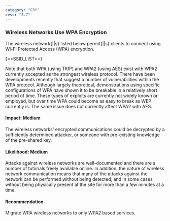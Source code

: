 ```yaml
---
category: "CRY"
cvss: "3.7"
---
```

### Wireless Networks Use WPA Encryption
The wireless network{||s} listed below permit{||s} clients to connect using Wi-Fi Protected Access (WPA) encryption.

{==SSID_LIST==}

Note that both WPA (using TKIP) and WPA2 (using AES) exist with WPA2 currently accepted as the strongest wireless protocol. There have been developments recently that suggest a number of vulnerabilities within the WPA protocol. Although largely theoretical, demonstrations using specific configurations of WPA have shown it to be breakable in a relatively short period of time. These types of exploits are currently not widely known or employed, but over time WPA could become as easy to break as WEP currently is. The same issue does not currently affect WPA2 with AES.
#### Impact: Medium
The wireless networks' encrypted communications could be decrypted by a sufficiently determined attacker, or someone with pre-existing knowledge of the pre-shared key.
#### Likelihood: Medium
Attacks against wireless networks are well-documented and there are a number of tutorials freely available online. In addition, the nature of wireless network communication means that many of the attacks against the network can be performed without being detected, and in some cases without being physically present at the site for more than a few minutes at a time.
#### Recommendation
Migrate WPA wireless networks to only WPA2 based services.
